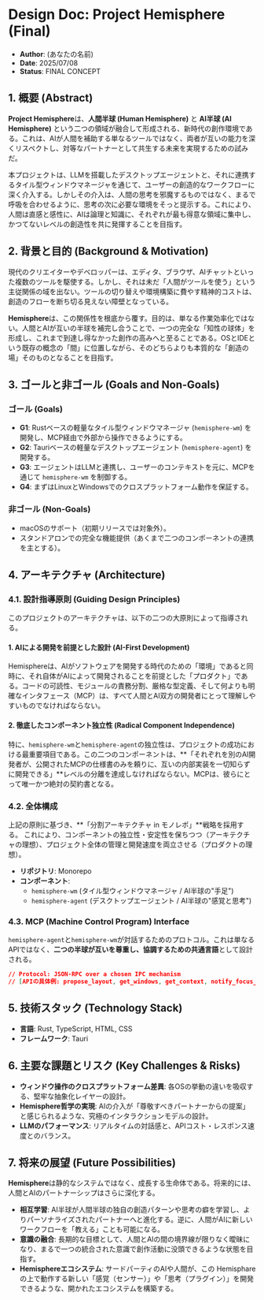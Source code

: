 # **Design Doc: Project Hemisphere (Final)**

  * **Author**: (あなたの名前)
  * **Date**: 2025/07/08
  * **Status**: FINAL CONCEPT

## 1\. 概要 (Abstract)

**Project Hemisphere**は、**人間半球 (Human Hemisphere)** と **AI半球 (AI Hemisphere)** という二つの領域が融合して形成される、新時代の創作環境である。これは、AIが人間を補助する単なるツールではなく、両者が互いの能力を深くリスペクトし、対等なパートナーとして共生する未来を実現するための試みだ。

本プロジェクトは、LLMを搭載したデスクトップエージェントと、それに連携するタイル型ウィンドウマネージャを通じて、ユーザーの創造的なワークフローに深く介入する。しかしその介入は、人間の思考を邪魔するものではなく、まるで呼吸を合わせるように、思考の次に必要な環境をそっと提示する。これにより、人間は直感と感性に、AIは論理と知識に、それぞれが最も得意な領域に集中し、かつてないレベルの創造性を共に発揮することを目指す。

## 2\. 背景と目的 (Background & Motivation)

現代のクリエイターやデベロッパーは、エディタ、ブラウザ、AIチャットといった複数のツールを駆使する。しかし、それは未だ「人間がツールを使う」という主従関係の域を出ない。ツールの切り替えや環境構築に費やす精神的コストは、創造のフローを断ち切る見えない障壁となっている。

**Hemisphere**は、この関係性を根底から覆す。目的は、単なる作業効率化ではない。人間とAIが互いの半球を補完し合うことで、一つの完全な「知性の球体」を形成し、これまで到達し得なかった創作の高みへと至ることである。OSとIDEという既存の概念の「間」に位置しながら、そのどちらよりも本質的な「創造の場」そのものとなることを目指す。

## 3\. ゴールと非ゴール (Goals and Non-Goals)

### ゴール (Goals)

  * **G1**: Rustベースの軽量なタイル型ウィンドウマネージャ (`hemisphere-wm`) を開発し、MCP経由で外部から操作できるようにする。
  * **G2**: Tauriベースの軽量なデスクトップエージェント (`hemisphere-agent`) を開発する。
  * **G3**: エージェントはLLMと連携し、ユーザーのコンテキストを元に、MCPを通じて `hemisphere-wm` を制御する。
  * **G4**: まずはLinuxとWindowsでのクロスプラットフォーム動作を保証する。

### 非ゴール (Non-Goals)

  * macOSのサポート（初期リリースでは対象外）。
  * スタンドアロンでの完全な機能提供（あくまで二つのコンポーネントの連携を主とする）。

## 4\. アーキテクチャ (Architecture)

### 4.1. 設計指導原則 (Guiding Design Principles)

このプロジェクトのアーキテクチャは、以下の二つの大原則によって指導される。

#### 1\. AIによる開発を前提とした設計 (AI-First Development)

Hemisphereは、AIがソフトウェアを開発する時代のための「環境」であると同時に、それ自体がAIによって開発されることを前提とした「プロダクト」である。コードの可読性、モジュールの責務分割、厳格な型定義、そして何よりも明確なインタフェース（MCP）は、すべて人間とAI双方の開発者にとって理解しやすいものでなければならない。

#### 2\. 徹底したコンポーネント独立性 (Radical Component Independence)

特に、`hemisphere-wm`と`hemisphere-agent`の独立性は、プロジェクトの成功における最重要項目である。この二つのコンポーネントは、\*\*「それぞれを別のAI開発者が、公開されたMCPの仕様書のみを頼りに、互いの内部実装を一切知らずに開発できる」\*\*レベルの分離を達成しなければならない。MCPは、彼らにとって唯一かつ絶対の契約書となる。

### 4.2. 全体構成

上記の原則に基づき、\*\*「分割アーキテクチャ in モノレポ」\*\*戦略を採用する。
これにより、コンポーネントの独立性・安定性を保ちつつ（アーキテクチャの理想）、プロジェクト全体の管理と開発速度を両立させる（プロダクトの理想）。

  * **リポジトリ**: Monorepo
  * **コンポーネント**:
      * `hemisphere-wm` (タイル型ウィンドウマネージャ / AI半球の"手足")
      * `hemisphere-agent` (デスクトップエージェント / AI半球の"感覚と思考")

### 4.3. MCP (Machine Control Program) Interface

`hemisphere-agent`と`hemisphere-wm`が対話するためのプロトコル。これは単なるAPIではなく、**二つの半球が互いを尊重し、協調するための共通言語**として設計される。

```json
// Protocol: JSON-RPC over a chosen IPC mechanism
// [APIの具体例: propose_layout, get_windows, get_context, notify_focus_changeなど]
```

## 5\. 技術スタック (Technology Stack)

  * **言語**: Rust, TypeScript, HTML, CSS
  * **フレームワーク**: Tauri

## 6\. 主要な課題とリスク (Key Challenges & Risks)

  * **ウィンドウ操作のクロスプラットフォーム差異**: 各OSの挙動の違いを吸収する、堅牢な抽象化レイヤーの設計。
  * **Hemisphere哲学の実現**: AIの介入が「尊敬すべきパートナーからの提案」と感じられるような、究極のインタラクションモデルの設計。
  * **LLMのパフォーマンス**: リアルタイムの対話感と、APIコスト・レスポンス速度とのバランス。

## 7\. 将来の展望 (Future Possibilities)

**Hemisphere**は静的なシステムではなく、成長する生命体である。将来的には、人間とAIのパートナーシップはさらに深化する。

  * **相互学習**: AI半球が人間半球の独自の創造パターンや思考の癖を学習し、よりパーソナライズされたパートナーへと進化する。逆に、人間がAIに新しいワークフローを「教える」ことも可能になる。
  * **意識の融合**: 長期的な目標として、人間とAIの間の境界線が限りなく曖昧になり、まるで一つの統合された意識で創作活動に没頭できるような状態を目指す。
  * **Hemisphereエコシステム**: サードパーティのAIや人間が、この Hemisphare の上で動作する新しい「感覚（センサー）」や「思考（プラグイン）」を開発できるような、開かれたエコシステムを構築する。
